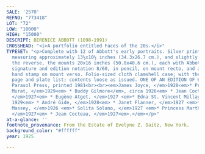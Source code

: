 ```yaml
---
SALE: '2570'
REFNO: "773418"
LOT: "72"
LOW: "10000"
HIGH: "15000"
DESCRIPT: BERENICE ABBOTT (1898-1991)
CROSSHEAD: "<i>A portfolio entitled Faces of the 20s.</i>"
TYPESET: "<p>Complete with 12 of Abbott's early portraits. Silver prints, the images
  measuring approximately 13½x10½ inches (34.3x26.7 cm.), and slightly smaller, and
  the reverse, the mounts 20x16 inches (50.8x40.6 cm.), each with Abbott's block-lettered
  signature and edition notation 8/60, in pencil, on mount recto, and a portfolio
  hand stamp on mount verso. Folio-sized cloth clamshell case; with the printed title
  page and plate list; contents loose as issued. ONE OF AN EDITION OF 60. New York:
  Parasol Press, printed 1981<br><br><em>James Joyce, </em>1928<em>* Princess Eugène
  Murat, </em>1929<em> * Buddy Gilmore</em>, circa 1926<em> * Jean Cocteau's Hands,
  </em>1927<em> * Eugène Atget, </em>1927 <em>* Edna St. Vincent Millay, </em>circa
  1929<em> * André Gide, </em>1928<em> * Janet Flanner, </em>1927 <em>* Mrs. Raymond
  Massey, </em>1926 <em>* Solita Solano, </em>1927 <em>* Princess Marthe Bibesco,
  </em>1927<em> * Jean Cocteau, </em>1927<em>.</em></p>"
at-a-glance: ''
footnote_provenance: From the Estate of Evelyne Z. Daitz, New York.
background_color: "#ffffff"
year: 1925

---
```

